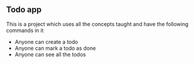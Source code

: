 ## Todo app
This is a project which uses all the concepts taught and have the following commands in it 
- Anyone can create a todo
- Anyone can mark a todo as done
- Anyone can see all the todos

